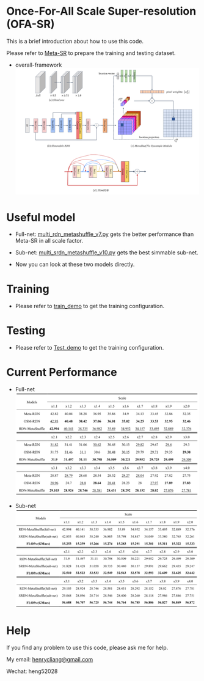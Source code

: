 # Once-For-All Scale Super-resolution (OFA-SR)
This is a brief introduction about how to use this code.

Please refer to [Meta-SR](https://github.com/XuecaiHu/Meta-SR-Pytorch) to prepare the training and testing dataset.

* overall-framework
![](/fig/overall-framework.png)

# Useful model
- Full-net: [multi_rdn_metashuffle_v7.py](https://github.com/liangheng96/OFA-SR/blob/master/model/multi_rdn_metashuffle_v7.py) gets the better performance than Meta-SR in all scale factor.

- Sub-net: [multi_srdn_metashuffle_v10.py](https://github.com/liangheng96/OFA-SR/blob/master/model/multi_srdn_metashuffle_v10.py) gets the best simmable sub-net.

- Now you can look at these two models directly.


# Training
- Please refer to [train_demo](https://github.com/liangheng96/OFA-SR/blob/master/config_demo/train_demo.sh) to get the training configuration.


# Testing
- Please refer to [Test_demo](https://github.com/liangheng96/OFA-SR/blob/master/config_demo/test_demo.sh) to get the training configuration.


# Current Performance
* Full-net
![](/fig/full-net.png)

* Sub-net
![](/fig/sub-net.png)



# Help
If you find any problem to use this code, please ask me for help.

My email: henrycliang@gmail.com

Wechat: heng52028